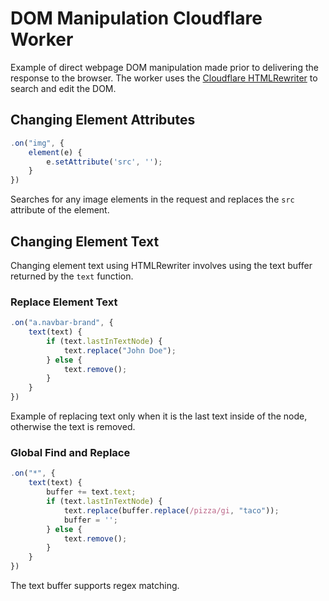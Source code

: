 # DOM Manipulation Cloudflare Worker

Example of direct webpage DOM manipulation made prior to delivering the response to the browser. The worker uses the [Cloudflare HTMLRewriter](https://developers.cloudflare.com/workers/runtime-apis/html-rewriter) to search and edit the DOM.

## Changing Element Attributes
```js
.on("img", {
    element(e) {
        e.setAttribute('src', '');
    }
})
```
Searches for any image elements in the request and replaces the `src` attribute of the element.

## Changing Element Text

Changing element text using HTMLRewriter involves using the text buffer returned by the `text` function.

### Replace Element Text
```js
.on("a.navbar-brand", {
    text(text) {
        if (text.lastInTextNode) {
            text.replace("John Doe");
        } else {
            text.remove();
        }
    }
})
```
Example of replacing text only when it is the last text inside of the node, otherwise the text is removed.

### Global Find and Replace
```js
.on("*", {
    text(text) {
        buffer += text.text;
        if (text.lastInTextNode) {
            text.replace(buffer.replace(/pizza/gi, "taco"));
            buffer = '';
        } else {
            text.remove();
        }
    }
})
```
The text buffer supports regex matching.
